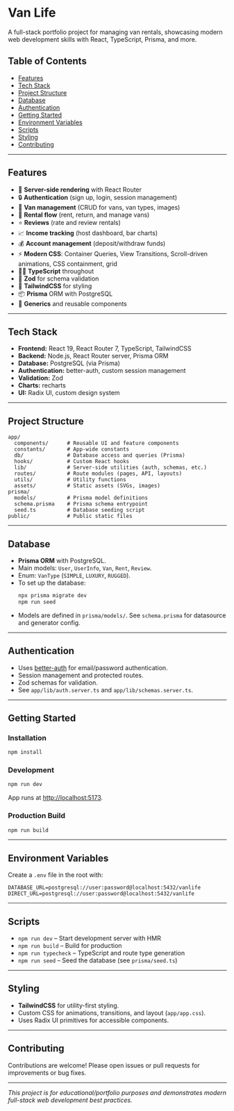 # Van Life

A full-stack portfolio project for managing van rentals, showcasing modern web development skills with React, TypeScript, Prisma, and more.

## Table of Contents

- [Features](#features)
- [Tech Stack](#tech-stack)
- [Project Structure](#project-structure)
- [Database](#database)
- [Authentication](#authentication)
- [Getting Started](#getting-started)
- [Environment Variables](#environment-variables)
- [Scripts](#scripts)
- [Styling](#styling)
- [Contributing](#contributing)

---

## Features

- 🚀 **Server-side rendering** with React Router
- 🔒 **Authentication** (sign up, login, session management)
- 🚌 **Van management** (CRUD for vans, van types, images)
- 💸 **Rental flow** (rent, return, and manage vans)
- ⭐ **Reviews** (rate and review rentals)
- 📈 **Income tracking** (host dashboard, bar charts)
- 💰 **Account management** (deposit/withdraw funds)
- ⚡️ **Modern CSS**: Container Queries, View Transitions, Scroll-driven animations, CSS containment, grid
- 🧑‍💻 **TypeScript** throughout
- 🧪 **Zod** for schema validation
- 🎨 **TailwindCSS** for styling
- 📦 **Prisma** ORM with PostgreSQL
- 📖 **Generics** and reusable components

---

## Tech Stack

- **Frontend:** React 19, React Router 7, TypeScript, TailwindCSS
- **Backend:** Node.js, React Router server, Prisma ORM
- **Database:** PostgreSQL (via Prisma)
- **Authentication:** better-auth, custom session management
- **Validation:** Zod
- **Charts:** recharts
- **UI:** Radix UI, custom design system

---

## Project Structure

```
app/
  components/      # Reusable UI and feature components
  constants/       # App-wide constants
  db/              # Database access and queries (Prisma)
  hooks/           # Custom React hooks
  lib/             # Server-side utilities (auth, schemas, etc.)
  routes/          # Route modules (pages, API, layouts)
  utils/           # Utility functions
  assets/          # Static assets (SVGs, images)
prisma/
  models/          # Prisma model definitions
  schema.prisma    # Prisma schema entrypoint
  seed.ts          # Database seeding script
public/            # Public static files
```

---

## Database

- **Prisma ORM** with PostgreSQL.
- Main models: `User`, `UserInfo`, `Van`, `Rent`, `Review`.
- Enum: `VanType` (`SIMPLE`, `LUXURY`, `RUGGED`).
- To set up the database:
  ```bash
  npx prisma migrate dev
  npm run seed
  ```
- Models are defined in `prisma/models/`. See `schema.prisma` for datasource and generator config.

---

## Authentication

- Uses [better-auth](https://www.npmjs.com/package/better-auth) for email/password authentication.
- Session management and protected routes.
- Zod schemas for validation.
- See `app/lib/auth.server.ts` and `app/lib/schemas.server.ts`.

---

## Getting Started

### Installation

```bash
npm install
```

### Development

```bash
npm run dev
```
App runs at [http://localhost:5173](http://localhost:5173).

### Production Build

```bash
npm run build
```

---

## Environment Variables

Create a `.env` file in the root with:

```
DATABASE_URL=postgresql://user:password@localhost:5432/vanlife
DIRECT_URL=postgresql://user:password@localhost:5432/vanlife
```

---

## Scripts

- `npm run dev` – Start development server with HMR
- `npm run build` – Build for production
- `npm run typecheck` – TypeScript and route type generation
- `npm run seed` – Seed the database (see `prisma/seed.ts`)

---

## Styling

- **TailwindCSS** for utility-first styling.
- Custom CSS for animations, transitions, and layout (`app/app.css`).
- Uses Radix UI primitives for accessible components.

---

## Contributing

Contributions are welcome! Please open issues or pull requests for improvements or bug fixes.

---

*This project is for educational/portfolio purposes and demonstrates modern full-stack web development best practices.*


